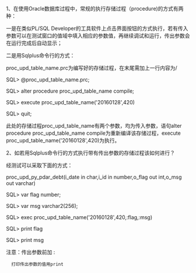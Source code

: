 1、在使用Oracle数据库过程中，常规的执行存储过程（procedure)的方式有两种：

一是在类似PL/SQL Developer的工具软件上点击界面按钮的方式执行，若有传入参数可以在测试窗口的值域中填入相应的参数值，再继续调试和运行，传出参数会在运行完成后自动显示；

二是用Sqlplus命令行的方式：

proc_upd_table_name.prc为编写好的存储过程，在末尾需加上一行内容为/

SQL> @proc_upd_table_name.prc;

SQL> alter procedure proc_upd_table_name compile;

SQL> execute proc_upd_table_name('20160128',420)

SQL> quit;

此处的存储过程proc_upd_table_name有两个参数，均为传入参数，语句alter procedure proc_upd_table_name compile为重新编译该存储过程，execute proc_upd_table_name('20160128',420)为执行。

2、如若用Sqlplus命令行的方式执行带有传出参数的存储过程该如何进行？

经测试可以采取下面的方式：

proc_upd_py_pdar_debt(i_date in char,i_id in number,o_flag out int,o_msg out varchar)

SQL> var flag number;

SQL> var msg  varchar2(256);

SQL> exec proc_upd_table_name('20160128',420,:flag,:msg)

SQL> print flag

SQL> print msg

注意：传出参数前加 : 

      打印传出参数的值用print